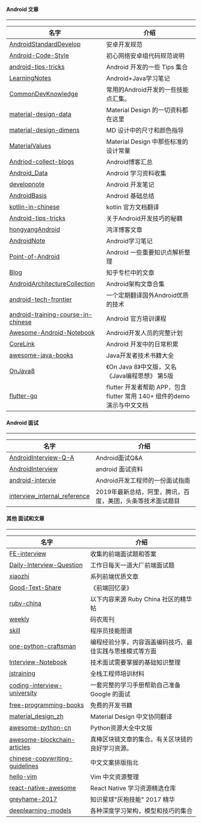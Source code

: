 #### Android 文章

------

|名字|介绍|
|-----|-----|
|[AndroidStandardDevelop](https://github.com/Blankj/AndroidStandardDevelop)|安卓开发规范||
|[Android-Code-Style](https://github.com/LoranWong/Android-Code-Style)|初心网络安卓组代码规范说明||
|[android-tips-tricks](https://github.com/nisrulz/android-tips-tricks)|Android 开发的一些 Tips 集合||
|[LearningNotes](https://github.com/francistao/LearningNotes)|Android+Java学习笔记|
|[CommonDevKnowledge](https://github.com/AweiLoveAndroid/CommonDevKnowledge)|常用的Android开发的一些技能点汇集。|
|[material-design-data](https://github.com/Luosunce/material-design-data)| Material Design 的一切资料都在这里|
|[material-design-dimens](https://github.com/DmitryMalkovich/material-design-dimens)|MD 设计中的尺寸和颜色指导|
|[MaterialValues](https://github.com/AoDevBlue/MaterialValues)|Material Design 中那些标准的设计常量||
|[Andriod-collect-blogs](https://github.com/ZQiang94/Andriod-collect-blogs)|Android博客汇总|
|[Android_Data](https://github.com/Freelander/Android_Data)|Android 学习资料收集|
|[developnote](https://github.com/w4lle/developnote)|Android 开发笔记|
|[AndroidBasis](https://github.com/peerless2012/AndroidBasis)|Android 基础总结|
|[kotlin-in-chinese](https://github.com/huanglizhuo/kotlin-in-chinese)|kotlin 官方文档翻译 |
|[Android-tips-tricks](https://github.com/nisrulz/android-tips-tricks)|关于Android开发技巧的秘籍|
|[hongyangAndroid](https://github.com/hongyangAndroid/Android_Blog_Demos)|鸿洋博客文章|
|[AndroidNote](https://github.com/CharonChui/AndroidNote)|Android学习笔记|
|[Point-of-Android](https://github.com/FX-Max/Point-of-Android)|Android 一些重要知识点解析整理|
|[Blog](https://github.com/BaronZ88/Blog)|知乎专栏中的文章 |
|[AndroidArchitectureCollection](https://github.com/CameloeAnthony/AndroidArchitectureCollection)|Android架构文章合集|
|[android-tech-frontier](https://github.com/hehonghui/android-tech-frontier)|一个定期翻译国外Android优质的技术|
|[android-training-course-in-chinese](http://hukai.me/android-training-course-in-chinese/index.html)|Android 官方培训课程|
|[Awesome-Android-Notebook](https://github.com/JsonChao/Awesome-Android-Notebook)|Android开发人员的完整计划|
|[CoreLink](https://github.com/lizhangqu/CoreLink)|Android 开发中的日常积累|
|[awesome-java-books](https://github.com/sorenduan/awesome-java-books)|Java开发者技术书籍大全|
|[OnJava8](https://github.com/LingCoder/OnJava8)|《On Java 8》中文版，又名《Java编程思想》 第5版|
|[flutter-go](https://github.com/alibaba/flutter-go)|flutter 开发者帮助 APP，包含 flutter 常用 140+ 组件的demo 演示与中文文档|

#### Android 面试

------

|名字|介绍|
|-----|-----|
|[AndroidInterview-Q-A](https://github.com/JackyAndroid/AndroidInterview-Q-A)|Android面试Q&A|
|[AndroidInterview](https://github.com/HotBitmapGG/AndroidInterview)|android 面试资料|
|[android-intervie](https://github.com/guoxiaoxing/android-interview)|Android开发工程师的一份面试指南|
|[interview_internal_reference](https://github.com/0voice/interview_internal_reference)|2019年最新总结，阿里，腾讯，百度，美团，头条等技术面试题目|


#### 其他 面试和文章

------

|名字|介绍|
|-----|-----|
|[FE-interview](https://github.com/qiu-deqing/FE-interview)|收集的前端面试题和答案|
|[Daily-Interview-Question](https://github.com/Advanced-Frontend/Daily-Interview-Question)|工作日每天一道大厂前端面试题|
|[xiaozhi](https://github.com/qq449245884/xiaozhi)|系列前端优质文章|
|[Good-Text-Share](https://github.com/Wscats/Good-Text-Share)|《前端回忆录》|
|[ruby-china](https://github.com/liukun-lk/awesome-ruby-china)|以下内容来源 Ruby China 社区的精华帖|
|[weekly](https://github.com/toutiaoio/weekly.manong.io)|码农周刊|
|[skill](https://github.com/TeamStuQ/skill-map)|程序员技能图谱|
|[one-python-craftsman](https://github.com/piglei/one-python-craftsman)|编程经验分享，内容涵盖编码技巧、最佳实践与思维模式等方面|
|[Interview-Notebook](https://github.com/CyC2018/Interview-Notebook)|技术面试需要掌握的基础知识整理|
|[jstraining](https://github.com/ruanyf/jstraining)|全栈工程师培训材料|
|[coding-interview-university](https://github.com/jwasham/coding-interview-university)|一套完整的学习手册帮助自己准备 Google 的面试|
|[free-programming-books](https://github.com/EbookFoundation/free-programming-books)|免费的开发书籍|
|[material_design_zh](https://github.com/1sters/material_design_zh)|Material Design 中文协同翻译 |
|[awesome-python-cn](https://github.com/jobbole/awesome-python-cn)|Python资源大全中文版|
|[awesome-blockchain-articles](https://github.com/wecodexyz/awesome-blockchain-articles)|真棒区块链文章的集合。有关区块链的良好学习资源。|
|[chinese-copywriting-guidelines](https://github.com/mzlogin/chinese-copywriting-guidelines)|中文文案排版指北|
|[hello-vim](https://github.com/vim-china/hello-vim)|Vim 中文资源整理|
|[react-native-awesome](https://github.com/crazycodeboy/react-native-awesome)|React Native 学习资源精选仓库|
|[greyhame-2017](https://github.com/ChrisLinn/greyhame-2017)|知识星球"灰袍技能" 2017 精华|
|[deeplearning-models](https://github.com/rasbt/deeplearning-models)|各种深度学习架构，模型和技巧的集合|
